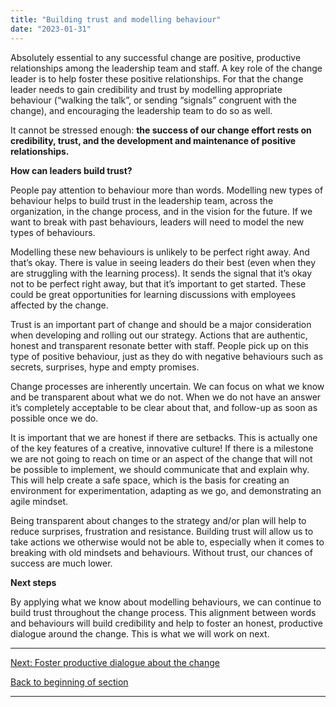 ```yaml
---
title: "Building trust and modelling behaviour"
date: "2023-01-31"
---
```


Absolutely essential to any successful change are positive, productive relationships among the leadership team and staff. A key role of the change leader is to help foster these positive relationships. For that the change leader needs to gain credibility and trust by modelling appropriate behaviour (“walking the talk”, or sending “signals” congruent with the change), and encouraging the leadership team to do so as well.

It cannot be stressed enough: **the success of our change effort rests on credibility, trust, and the development and maintenance of positive relationships.**

**How can leaders build trust?**

People pay attention to behaviour more than words. Modelling new types of behaviour helps to build trust in the leadership team, across the organization, in the change process, and in the vision for the future. If we want to break with past behaviours, leaders will need to model the new types of behaviours.

Modelling these new behaviours is unlikely to be perfect right away. And that’s okay. There is value in seeing leaders do their best (even when they are struggling with the learning process). It sends the signal that it’s okay not to be perfect right away, but that it’s important to get started. These could be great opportunities for learning discussions with employees affected by the change.

Trust is an important part of change and should be a major consideration when developing and rolling out our strategy. Actions that are authentic, honest and transparent resonate better with staff. People pick up on this type of positive behaviour, just as they do with negative behaviours such as secrets, surprises, hype and empty promises.

Change processes are inherently uncertain. We can focus on what we know and be transparent about what we do not. When we do not have an answer it’s completely acceptable to be clear about that, and follow-up as soon as possible once we do.

It is important that we are honest if there are setbacks. This is actually one of the key features of a creative, innovative culture! If there is a milestone we are not going to reach on time or an aspect of the change that will not be possible to implement, we should communicate that and explain why. This will help create a safe space, which is the basis for creating an environment for experimentation, adapting as we go, and demonstrating an agile mindset.

Being transparent about changes to the strategy and/or plan will help to reduce surprises, frustration and resistance. Building trust will allow us to take actions we otherwise would not be able to, especially when it comes to breaking with old mindsets and behaviours. Without trust, our chances of success are much lower.

**Next steps**  
  
By applying what we know about modelling behaviours, we can continue to build trust throughout the change process. This alignment between words and behaviours will build credibility and help to foster an honest, productive dialogue around the change. This is what we will work on next.

* * *

[Next: Foster productive dialogue about the change](/framework-for-leading-change/fostering-a-dialogue)

[Back to beginning of section](/framework-for-leading-change/navigating-the-world-of-change/)

* * *
